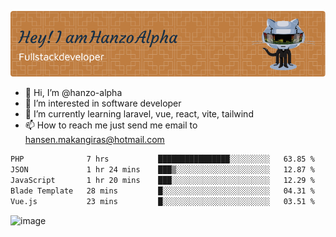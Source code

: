 ![Header](./github-header-image.png)

- 👋 Hi, I’m @hanzo-alpha
- 👀 I’m interested in software developer
- 🌱 I’m currently learning laravel, vue, react, vite, tailwind
- 📫 How to reach me just send me email to hansen.makangiras@hotmail.com 

<!---
hanzo-alpha/hanzo-alpha is a ✨ special ✨ repository because its `README.md` (this file) appears on your GitHub profile.
You can click the Preview link to take a look at your changes.
--->

<!--START_SECTION:waka-->

```txt
PHP              7 hrs           ████████████████░░░░░░░░░   63.85 %
JSON             1 hr 24 mins    ███▒░░░░░░░░░░░░░░░░░░░░░   12.87 %
JavaScript       1 hr 20 mins    ███░░░░░░░░░░░░░░░░░░░░░░   12.29 %
Blade Template   28 mins         █░░░░░░░░░░░░░░░░░░░░░░░░   04.31 %
Vue.js           23 mins         █░░░░░░░░░░░░░░░░░░░░░░░░   03.51 %
```

<!--END_SECTION:waka-->

![image](https://github.com/hanzo-alpha/hanzo-alpha/assets/111342797/c4bd2977-6123-4017-8652-6e166259b484)


